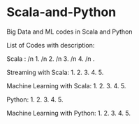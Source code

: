 # Scala-and-Python
Big Data and ML codes in Scala and Python

List of Codes with description:

Scala :
/n 1.
/n 2.
/n 3.
/n 4.
/n .


Streaming with Scala:
1.
2.
3.
4.
5.

Machine Learning with Scala:
1.
2.
3.
4.
5.

Python:
1.
2.
3.
4.
5.

Machine Learning with Python:
1.
2.
3.
4.
5.


